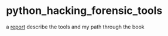 # python_hacking_forensic_tools

a [report](https://docs.google.com/document/d/1xl3i-0A1a4D6o7k8r4HJ3wxw2r8br-oWyprmAmnlv_M/edit?usp=sharing) describe the tools and my path through the book
